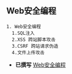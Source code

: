 ## Web安全编程

```
1. Web安全编程
  1.SQL注入
  2.XSS 跨站脚本攻击
  3.CSRF 跨站请求伪造
  4.文件上传攻击
```

* **已撰写** [Web安全编程](secure/index.md)
